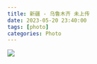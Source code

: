 ```yaml
---
title: 新疆 - 乌鲁木齐 未上传
date: 2023-05-20 23:40:00
tags: [photo]
categories: Photo
---
```

<img src="https://sadness96.github.io/images/blog/photo-Urumqi/urumqilogo.jpg"/>

<!-- more -->